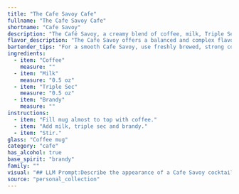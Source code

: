 ```yaml
---
title: "The Cafe Savoy Cafe"
fullname: "The Cafe Savoy Cafe"
shortname: "Cafe Savoy"
description: "The Café Savoy, a creamy blend of coffee, milk, Triple Sec, and brandy, belongs to the Coffee Cocktail family. Its origin is likely rooted in the early 20th century, a time when coffee-based drinks were gaining popularity. The Savoy Hotel in London, known for its sophisticated atmosphere, could have been its namesake. "
flavor_description: "The Cafe Savoy offers a balanced and complex flavor profile. The coffee provides a rich, robust base, while the milk adds a creamy sweetness. The Triple Sec contributes citrusy notes and a subtle orange blossom aroma, perfectly complementing the brandy's warm, smooth character. The result is a sophisticated and satisfying drink that's both invigorating and comforting. "
bartender_tips: "For a smooth Cafe Savoy, use freshly brewed, strong coffee. Don't over-chill the milk – you want it cold, but not icy. When shaking, use a vigorous motion to ensure proper emulsification. Adjust the sweetness to your liking by adding simple syrup, but remember, the coffee should be the star. Garnish with a coffee bean or a sprinkle of cinnamon for a touch of elegance. "
ingredients:
  - item: "Coffee"
    measure: ""
  - item: "Milk"
    measure: "0.5 oz"
  - item: "Triple Sec"
    measure: "0.5 oz"
  - item: "Brandy"
    measure: ""
instructions:
  - item: "Fill mug almost to top with coffee."
  - item: "Add milk, triple sec and brandy."
  - item: "Stir."
glass: "Coffee mug"
category: "cafe"
has_alcohol: true
base_spirit: "brandy"
family: ""
visual: "## LLM Prompt:Describe the appearance of a Cafe Savoy cocktail, crafted with coffee, milk, Triple Sec, and brandy. Imagine you are holding a glass of this cocktail. What are the colors, textures, and layers you see? How does the light play off the surface? Consider the following elements in your description:* **Color:**  Is it a rich, dark brown? Does the milk create a layer of creaminess?  Are there any hints of orange from the Triple Sec?* **Texture:** Is it smooth and velvety? Does the coffee create a frothy layer on top? Are there any visible traces of ice?* **Layers:** Are there distinct layers, or does it blend seamlessly? * **Light:** Does the light reflect off the surface, creating a warm glow? * **Overall Impression:** What feeling does the appearance of the cocktail evoke? Warm, inviting, decadent? Please be descriptive and use vivid imagery in your response. "
source: "personal_collection"
---
```


